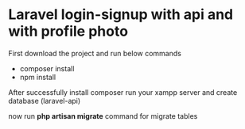 <h1>Laravel login-signup with api and with profile photo </h1>

<p>First download the project and run below commands</p>

<ul>
   <li>composer install</li>
   <li>npm install</li>
</ul>

<p>After successfully install composer run your xampp server and create database (laravel-api)</p>
<p>now run <b>php artisan migrate</b> command for migrate tables</p>
